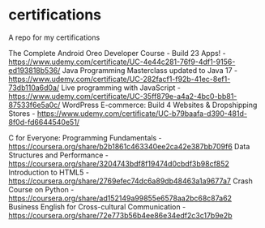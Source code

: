 # certifications
A repo for my certifications

The Complete Android Oreo Developer Course - Build 23 Apps! - https://www.udemy.com/certificate/UC-4e44c281-76f9-4df1-9156-ed193818b536/
Java Programming Masterclass updated to Java 17 - https://www.udemy.com/certificate/UC-282facf1-f92b-41ec-8ef1-73db110a6d0a/
Live programming with JavaScript - https://www.udemy.com/certificate/UC-35ff879e-a4a2-4bc0-bb81-87533f6e5a0c/
WordPress E-commerce: Build 4 Websites & Dropshipping Stores - https://www.udemy.com/certificate/UC-b79baafa-d390-481d-8f0d-fd6644540e51/

C for Everyone: Programming Fundamentals - https://coursera.org/share/b2b1861c463340ee2ca42e387bb709f6
Data Structures and Performance - https://coursera.org/share/3204743bdf8f19474d0cbdf3b98cf852
Introduction to HTML5 - https://coursera.org/share/2769efec74dc6a89db48463a1a9677a7
Crash Course on Python - https://coursera.org/share/ad152149a99855e6578aa2bc68c87a62
Business English for Cross-cultural Communication - https://coursera.org/share/72e773b56b4ee86e34edf2c3c17b9e2b
